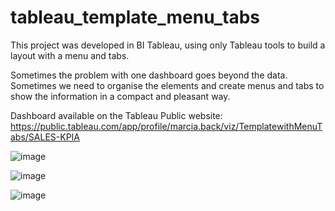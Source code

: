 # tableau_template_menu_tabs
This project was developed in BI Tableau, using only Tableau tools to build a layout with a menu and tabs.

Sometimes the problem with one dashboard goes beyond the data. Sometimes we need to organise the elements and create menus and tabs to show the information in a compact and pleasant way.

Dashboard available on the Tableau Public website:
https://public.tableau.com/app/profile/marcia.back/viz/TemplatewithMenuTabs/SALES-KPIA

![image](https://github.com/marciaback/tableau_template_menu_tabs/assets/45545675/966cdf68-b557-454c-9ee7-4eeab1030db3)

![image](https://github.com/marciaback/tableau_template_menu_tabs/assets/45545675/674ed83f-973f-40ed-a908-b0d4df3f9db5)

![image](https://github.com/marciaback/tableau_template_menu_tabs/assets/45545675/5b0bd183-5877-42c3-9ec2-10cf09afd708)
